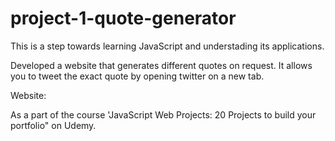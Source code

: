 # project-1-quote-generator

This is a step towards learning JavaScript and understading its applications.

Developed a website that generates different quotes on request. It allows you to tweet the exact
quote by opening twitter on a new tab.

Website: 


As a part of the course 'JavaScript Web Projects: 20 Projects to build your portfolio" on Udemy.
